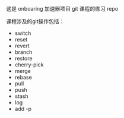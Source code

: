 这是 onboaring 加速器项目 git 课程的练习 repo

课程涉及的git操作包括：
- switch
- reset
- revert
- branch
- restore
- cherry-pick
- merge
- rebase
- pull
- push
- stash
- log
- add -p
